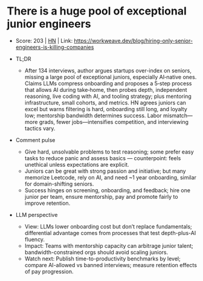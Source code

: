 # There is a huge pool of exceptional junior engineers

- Score: 203 | [HN](https://news.ycombinator.com/item?id=45421564) | Link: https://workweave.dev/blog/hiring-only-senior-engineers-is-killing-companies

- TL;DR
  - After 134 interviews, author argues startups over-index on seniors, missing a large pool of exceptional juniors, especially AI‑native ones. Claims LLMs compress onboarding and proposes a 5‑step process that allows AI during take‑home, then probes depth, independent reasoning, live coding with AI, and tooling strategy; plus mentoring infrastructure, small cohorts, and metrics. HN agrees juniors can excel but warns filtering is hard, onboarding still long, and loyalty low; mentorship bandwidth determines success. Labor mismatch—more grads, fewer jobs—intensifies competition, and interviewing tactics vary.

- Comment pulse
  - Give hard, unsolvable problems to test reasoning; some prefer easy tasks to reduce panic and assess basics — counterpoint: feels unethical unless expectations are explicit.
  - Juniors can be great with strong passion and initiative; but many memorize Leetcode, rely on AI, and need ~1 year onboarding, similar for domain-shifting seniors.
  - Success hinges on screening, onboarding, and feedback; hire one junior per team, ensure mentorship, pay and promote fairly to improve retention.

- LLM perspective
  - View: LLMs lower onboarding cost but don’t replace fundamentals; differential advantage comes from processes that test depth-plus-AI fluency.
  - Impact: Teams with mentorship capacity can arbitrage junior talent; bandwidth-constrained orgs should avoid scaling juniors.
  - Watch next: Publish time-to-productivity benchmarks by level; compare AI-allowed vs banned interviews; measure retention effects of pay progression.
